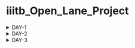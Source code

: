 # iiitb_Open_Lane_Project
<details>
    
<summary>DAY-1</summary>

# Introduction

**OpenLane** is an open-source digital ASIC (Application-Specific Integrated Circuit) flow that automates the entire process of designing and fabricating digital chips. It is developed by efabless and Google Cloud, and it aims to democratize chip design by making it more accessible to a wider community of designers, especially for those who may not have access to expensive commercial tools.OpenLane provides a complete end-to-end flow for designing and fabricating digital ASICs. This includes steps like synthesis, floorplanning, placement, routing, and more. It also incorporates various open-source tools and libraries to streamline the process.One of the significant advantages of OpenLane is that it can work with various Process Design Kits (PDKs), including the SkyWater 130nm PDK (process design kit).

**SkyWater 130 PDK:** The SkyWater 130nm PDK, often referred to as Sky130 PDK, is a Process Design Kit provided by SkyWater Technology Foundry. It contains all the essential components, models, and data necessary for designing integrated circuits using the SkyWater Technology's 130nm CMOS process.

A **Process Design Kit** is a collection of files (such as technology files, cell libraries, and models) provided by a semiconductor foundry to enable chip designers to create layouts and designs that are compatible with the foundry's manufacturing process. It serves as a bridge between the designer and the fabrication facilities.

![image](https://github.com/amith-bharadwaj/iiitb_Open_Lane_Project/assets/84613258/95020f0b-3abc-4cbc-b0c5-a3bdb2b5508a)

![image](https://github.com/amith-bharadwaj/iiitb_Open_Lane_Project/assets/84613258/1ee989eb-7f5a-4bef-8c73-7ff665737caf)

**Foundry IPs (Intellectual Properties)** refer to pre-designed and pre-verified functional blocks or modules that are provided by semiconductor foundries for integration into custom or semi-custom integrated circuits. These IPs serve as building blocks that designers can use to construct larger and more complex integrated circuits without having to design these components from scratch.

## Open Source Digital Asic Design

![image](https://github.com/amith-bharadwaj/iiitb_Open_Lane_Project/assets/84613258/58499c4e-3016-47ad-bcdf-632e2060ba5e)

**Open-source digital ASIC** (Application-Specific Integrated Circuit) design refers to the practice of creating custom integrated circuits using open-source tools, libraries, and methodologies. This approach aims to make the process of designing and fabricating ASICs more accessible and transparent to a wider community of designers.
Here are key aspects of open-source digital ASIC design:

**Tools and Flows:** Open-source tools like OpenROAD, Yosys, Magic, and Qflow are used to automate various stages of the ASIC design process, including synthesis, placement, routing, and verification. These tools are typically available for free and can be modified or extended by the community.

**Libraries and IP Blocks:** Open-source libraries provide a collection of pre-designed digital blocks, such as standard cells, memories, and interfaces. These can be used as building blocks for creating custom ASICs. Additionally, open-source IP cores (e.g., processors, communication controllers) are available for integration.

![image](https://github.com/amith-bharadwaj/iiitb_Open_Lane_Project/assets/84613258/4c410f2e-8cf6-481b-b98f-543a8d2f31d1)

The RTL to GDSII (Register-Transfer Level to Graphic Data System II) flow is the process of transforming a digital circuit design described in RTL (Register-Transfer Level) into a physical layout that can be manufactured as an integrated circuit. Here's a simplified explanation of the steps involved:

**RTL Design:** At the RTL level, the designer describes the behavior of the digital circuit using a hardware description language (HDL) like Verilog or VHDL.

**Synthesis:** RTL synthesis translates the behavioral RTL code into a gate-level netlist.Timing constraints are also defined at this stage.

**Floorplanning**: Floorplanning involves determining the placement of major blocks (like CPU, memory, I/O) on the chip.It considers factors like area, power, signal routing, and clock distribution.

**Placement**:Placement involves determining the precise location of each gate and flip-flop on the chip.
The goal is to minimize wire lengths and optimize for performance.

**Clock Tree Synthesis (CTS)**: CTS involves creating a well-distributed clock network to ensure synchronous operation of the circuit.
Clock signals need to reach all parts of the chip at roughly the same time.

**Routing**:This step involves creating the physical wires (metal tracks) that connect the gates and flip-flops.
Global routing defines the general path, while detailed routing refines the connections.

**Physical Verification:** This step involves checking the layout for rule violations, such as minimum spacing between wires, proper width of connections, etc.
DRC (Design Rule Checking) and LVS (Layout versus Schematic) checks are performed.
Extraction:

**Static Timing Analysis (STA):** STA verifies that the circuit meets timing requirements (setup, hold times, etc.).
It considers gate delays, interconnect delays, and clock skew.

**Final Verification:** Final checks are performed to ensure that the layout adheres to all design rules and constraints.

**GDSII Generation:** GDSII is a file format that describes the physical layout of the integrated circuit.
It includes information about layers, polygons, and other details needed for fabrication.

**Tape-Out:** The GDSII file is sent to a semiconductor foundry for manufacturing.

![image](https://github.com/amith-bharadwaj/iiitb_Open_Lane_Project/assets/84613258/6b4e55cb-23f8-4142-9440-c80b0b91876b)

## Lab Work

```
cd OpenLane
make mount
./flow.tcl -interactive

```
![image](https://github.com/amith-bharadwaj/iiitb_Open_Lane_Project/assets/84613258/4e41b51f-48fe-4a5e-8f53-5a7c6219d5e5)

```
package require openlane 0.9
prep -design picorv32a
```
### Synthesis
Type the command below to perform synthesis
```
run_synthesis
```
The report and netlist generated can be seen below.

![Screenshot from 2023-09-10 19-58-37](https://github.com/amith-bharadwaj/iiitb_Open_Lane_Project/assets/84613258/ef50e0f3-818a-4e7d-bbc5-32a7449bc222)

![image](https://github.com/amith-bharadwaj/iiitb_Open_Lane_Project/assets/84613258/b125cb7e-af61-4c9f-8116-e10cdaea6eb0)


### Flop Ratio

The flop ratio can be calculated by dividing the number of D flip flops with the total number of cells.Here there are **1596** D Flip Flops and **10104**cells. Therefore the flop ratio is **0.15796**.

</details>

<details>
    
<summary>DAY-2</summary>

# Good floorplan vs bad floorplan and introduction to library cells

## Floor Planning

![image](https://github.com/amith-bharadwaj/iiitb_Open_Lane_Project/assets/84613258/85afa22e-5cb4-4282-a0e6-db6de0dc9ebd)

In semiconductor manufacturing, floor planning refers to the initial phase of designing the physical layout of an integrated circuit (IC) on a silicon wafer. This step is crucial in organizing the various components, including transistors, resistors, capacitors, and interconnects, to optimize performance, power consumption, and space utilization.

**Block Placement:** Floor planning involves deciding where to place different functional blocks or modules on the silicon die. These blocks represent specific components like processing units, memory cells, input/output interfaces, and other specialized circuits.

**Interconnect Planning:** It encompasses planning the routes or pathways that will connect various blocks on the chip. Well-designed interconnects are essential for ensuring efficient data flow between different components.

**Power Grid Planning:** Floor planning also addresses the distribution of power across the chip. This includes determining the locations of power sources and how they will be distributed to ensure consistent and reliable power supply to all components.

**Clock Distribution:** Planning the distribution of clock signals is critical for synchronizing operations across different parts of the chip. Proper clock distribution minimizes timing issues and ensures reliable operation.

**Area Allocation:** Deciding how much physical space each block or functional unit should occupy on the die is part of floor planning. This allocation is influenced by factors like performance requirements, power constraints, and manufacturing considerations.

**I/O Planning:** Determining the placement and arrangement of input and output pads or pins is crucial for connecting the chip to external devices.

**Heat Dissipation and Thermal Considerations:** Floor planning also takes into account heat dissipation. Efficient placement of components can help manage the heat generated during operation.

**Design Constraints:** Various constraints, such as area limitations, power budgets, and performance targets, must be considered during floor planning.

**Iterative Process:** Floor planning is an iterative process. Designers often go through multiple iterations to fine-tune the layout based on simulations, performance analysis, and other considerations.

### Preplacement cells

In semiconductor chip design, "preplaced cells" (also known as "macrocells" or "hard macros") refer to predefined and fixed blocks of logic or functional elements that are placed on the chip layout before the automated placement and routing process begins. These preplaced cells are typically designed to perform specific functions and are inserted into the chip's layout in predetermined locations.

### Decoupling Capacitors

In floor planning for semiconductor chip design, decoupling capacitors play a critical role in ensuring stable and noise-free power distribution to various components on the chip. They are strategically placed in the layout to mitigate voltage fluctuations and reduce electromagnetic interference (EMI).

### Power Planning

It involves strategically organizing and distributing power supply networks across the chip to ensure reliable and efficient power delivery to all functional blocks and components. 

### Placement and Routing

**Placement**:Placement in semiconductor design is the phase where electronic components such as transistors, logic gates, and memory cells are arranged on a silicon wafer or chip. It involves selecting the locations for these components to optimize performance, power efficiency, and thermal characteristics.

**Routing**: Routing in semiconductor design is the subsequent phase that involves creating physical connections, called metal interconnects or wires, to link the placed components. These connections enable the flow of electrical signals and power throughout the chip, establishing the desired circuit connections and paths. Routing is essential for ensuring proper functionality and performance of the integrated circuit.

## LAB Work

To run floor planning, follow the below command after synthesis.

```
run_floorplan
```
after the floor planning process is completed, the def file will be generated, go to the floorplan directory and type the following command to invoke magic for viewing the layout.

```
 magic -T /home/amith/OpenLane/pdks/vsdstdcelldesign/libs/sky130A.tech lef read /home/amith/OpenLane/designs/picorv32a/runs/RUN_2023.09.11_14.44.38/tmp/merged.max.lef def read /home/amith/OpenLane/designs/picorv32a/runs/RUN_2023.09.11_14.44.38/results/floorplan/picorv32.def &
```
![image](https://github.com/amith-bharadwaj/iiitb_Open_Lane_Project/assets/84613258/4dcda57a-d609-4320-bf7e-37420eed76bf)

![image](https://github.com/amith-bharadwaj/iiitb_Open_Lane_Project/assets/84613258/e71bbc0d-2a58-45ad-9b2c-e12668db118d)

To zoom the layout,left click and right click for creating a rectangular region, press 's' for selecting and 'z' for zooming.In the console window, type 'what' after the selecting the region to get information about that component selected.

![image](https://github.com/amith-bharadwaj/iiitb_Open_Lane_Project/assets/84613258/d3f8f5cd-bb81-4042-8c3d-84bf1b3ab702)

### Placement Optimization

Optimizing placement using **repeaters** is a key strategy in integrated circuit design to enhance signal integrity over long interconnects. When critical paths exhibit signal degradation due to length, repeaters are strategically inserted to divide the path into shorter segments. This reduces signal delay, mitigates noise, and maintains signal strength. The process involves identifying long interconnects, selecting suitable repeater locations, and sizing the repeaters appropriately.

![image](https://github.com/amith-bharadwaj/iiitb_Open_Lane_Project/assets/84613258/67e06343-6e13-4899-acc3-5d6f958d8132)

### Congestion Aware Placement 
To perform the placement and view the layout, perform the following commands.

```
run_placement
magic -T /home/amith/OpenLane/pdks/vsdstdcelldesign/libs/sky130A.tech lef read /home/amith/OpenLane/designs/picorv32a/runs/RUN_2023.09.11_14.44.38/tmp/merged.max.lef def read /home/amith/OpenLane/designs/picorv32a/runs/RUN_2023.09.12_17.53.47/results/placement/picorv32.def &

```
![image](https://github.com/amith-bharadwaj/iiitb_Open_Lane_Project/assets/84613258/b0da7014-3496-4439-849b-25ec690129ad)

![image](https://github.com/amith-bharadwaj/iiitb_Open_Lane_Project/assets/84613258/af23df08-d209-47a7-adc2-b458211786cb)

## Cell Design Flow

Cell design flow is the systematic process followed in semiconductor engineering to create and optimize individual functional blocks, or cells, that form the building blocks of integrated circuits (ICs).The flow typically begins with specification and architectural design, where the functionality, features, and interfaces of the cell are defined.

![image](https://github.com/amith-bharadwaj/iiitb_Open_Lane_Project/assets/84613258/108bd7de-0d04-4099-9aa8-be8615d265c9)

![image](https://github.com/amith-bharadwaj/iiitb_Open_Lane_Project/assets/84613258/6c9a93b0-390e-475f-8479-ddfbd49efa80)

![image](https://github.com/amith-bharadwaj/iiitb_Open_Lane_Project/assets/84613258/83bde8a6-bdb8-4df3-9671-ed7f49ce15aa)

## Characterization Flow

A configuration file containing models,tech files,spice netlist and simulation commands is given as input to GUNA.This software will generate timing,noise and power models.

![image](https://github.com/amith-bharadwaj/iiitb_Open_Lane_Project/assets/84613258/dee73b9b-820d-49ad-86e3-45b170ece5ef)

## Timing threshold

defintion |	Value
-------------- | --------------
slew_low_rise_thr	| 20% 
slew_high_rise_thr | 80% 
slew_low_fall_thr |	20% 
slew_high_fall_thr |	80% 
in_rise_thr	| 50% 
in_fall_thr |	50% 
out_rise_thr |	50% 
out_fall_thr | 50% 

### Propagation Delay and Transition Time 

#### Propagation Delay 

The time difference between when the transitional input reaches 50% of its final value and when the output reaches 50% of its final value. Poor choice of threshold values lead to negative delay values. Even thought you have taken good threshold values, sometimes depending upon how good or bad the slew, the dealy might be still +ve or -ve.

**Propagation delay = time(out_thr) - time(in_thr)**

#### Transition Time

The time it takes the signal to move between states is the transition time , where the time is measured between 10% and 90% or 20% to 80% of the signal levels.

**Rise transition time = time(slew_high_rise_thr) - time (slew_low_rise_thr)**

**Low transition time = time(slew_high_fall_thr) - time (slew_low_fall_thr)**

</details>

<details>
    
<summary>DAY-3</summary>

# DAY-3

## SPICE Deck Creation

A SPICE deck is a text file used to describe an electronic circuit in a format that can be interpreted by SPICE (Simulation Program with Integrated Circuit Emphasis), a widely used software tool for simulating and analyzing electronic circuits. The deck contains information about circuit components (such as resistors, capacitors, transistors, etc.), their connections, and simulation parameters. It also includes commands for specifying the type of analysis to be performed (e.g., transient, AC, DC) and other simulation settings. SPICE decks allow engineers and designers to model and predict the behavior of electronic circuits before physically building them, aiding in the design and optimization process.
Here we are simulating CMOS Inverter using 250nm node files.

![image](https://github.com/amith-bharadwaj/iiitb_Open_Lane_Project/assets/84613258/cccd8eae-e2b2-4907-9fdf-14680d341583)

Follow these commands to simulate the circuit in NG-spice

```
source cmos.cir
  run
  setplot
  display
  plot out vs in
```

